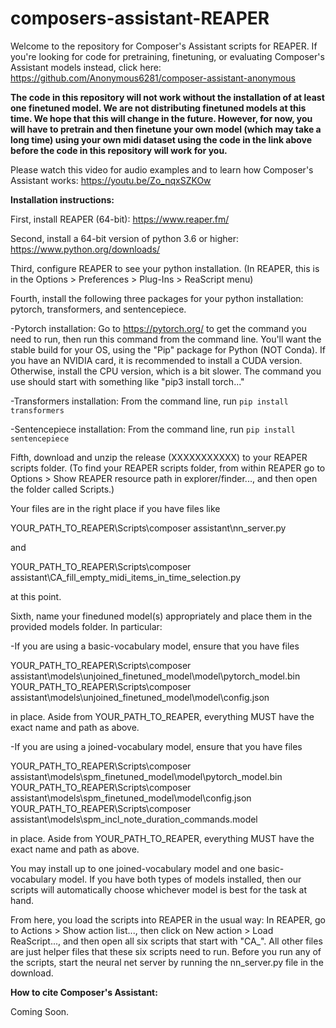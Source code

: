 # composers-assistant-REAPER
Welcome to the repository for Composer's Assistant scripts for REAPER. If you're looking for code for pretraining, finetuning, or evaluating Composer's Assistant models instead, click here: https://github.com/Anonymous6281/composer-assistant-anonymous

**The code in this repository will not work without the installation of at least one finetuned model. We are not distributing finetuned models at this time. We hope that this will change in the future. However, for now, you will have to pretrain and then finetune your own model (which may take a long time) using your own midi dataset using the code in the link above before the code in this repository will work for you.**

Please watch this video for audio examples and to learn how Composer's Assistant works: https://youtu.be/Zo_nqxSZKOw

**Installation instructions:**

First, install REAPER (64-bit): https://www.reaper.fm/

Second, install a 64-bit version of python 3.6 or higher: https://www.python.org/downloads/

Third, configure REAPER to see your python installation. (In REAPER, this is in the Options > Preferences > Plug-Ins > ReaScript menu)

Fourth, install the following three packages for your python installation: pytorch, transformers, and sentencepiece.

-Pytorch installation: Go to https://pytorch.org/ to get the command you need to run, then run this command from the command line. You'll want the stable build for your OS, using the "Pip" package for Python (NOT Conda). If you have an NVIDIA card, it is recommended to install a CUDA version. Otherwise, install the CPU version, which is a bit slower. The command you use should start with something like "pip3 install torch..."

-Transformers installation: From the command line, run ``pip install transformers``

-Sentencepiece installation: From the command line, run ``pip install sentencepiece``

Fifth, download and unzip the release (XXXXXXXXXXX) to your REAPER scripts folder. (To find your REAPER scripts folder, from within REAPER go to Options > Show REAPER resource path in explorer/finder..., and then open the folder called Scripts.) 

Your files are in the right place if you have files like

YOUR_PATH_TO_REAPER\Scripts\composer assistant\nn_server.py

and

YOUR_PATH_TO_REAPER\Scripts\composer assistant\CA_fill_empty_midi_items_in_time_selection.py

at this point.

Sixth, name your fineduned model(s) appropriately and place them in the provided models folder. In particular:

-If you are using a basic-vocabulary model, ensure that you have files 

YOUR_PATH_TO_REAPER\Scripts\composer assistant\models\unjoined_finetuned_model\model\pytorch_model.bin
YOUR_PATH_TO_REAPER\Scripts\composer assistant\models\unjoined_finetuned_model\model\config.json

in place. Aside from YOUR_PATH_TO_REAPER, everything MUST have the exact name and path as above.

-If you are using a joined-vocabulary model, ensure that you have files

YOUR_PATH_TO_REAPER\Scripts\composer assistant\models\spm_finetuned_model\model\pytorch_model.bin
YOUR_PATH_TO_REAPER\Scripts\composer assistant\models\spm_finetuned_model\model\config.json
YOUR_PATH_TO_REAPER\Scripts\composer assistant\models\spm_incl_note_duration_commands.model

in place. Aside from YOUR_PATH_TO_REAPER, everything MUST have the exact name and path as above.

You may install up to one joined-vocabulary model and one basic-vocabulary model. If you have both types of models installed, then our scripts will automatically choose whichever model is best for the task at hand.

From here, you load the scripts into REAPER in the usual way: In REAPER, go to Actions > Show action list..., then click on New action > Load ReaScript..., and then open all six scripts that start with "CA_". All other files are just helper files that these six scripts need to run. Before you run any of the scripts, start the neural net server by running the nn_server.py file in the download.

**How to cite Composer's Assistant:**

Coming Soon.
